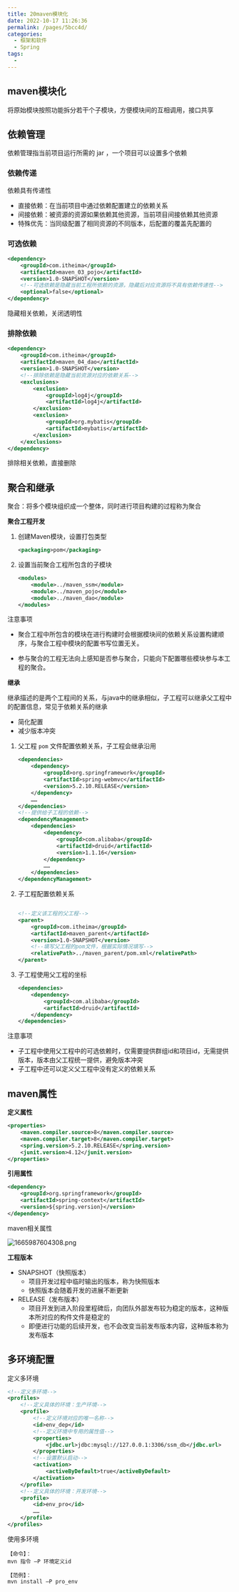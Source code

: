 ```yaml
---
title: 20maven模块化
date: 2022-10-17 11:26:36
permalink: /pages/5bcc4d/
categories:
  - 框架和软件
  - Spring
tags:
  - 
---
```

## maven模块化

将原始模块按照功能拆分若干个子模块，方便模块间的互相调用，接口共享

## 依赖管理

依赖管理指当前项目运行所需的 jar ，一个项目可以设置多个依赖

### 依赖传递

依赖具有传递性

- 直接依赖：在当前项目中通过依赖配置建立的依赖关系
- 间接依赖：被资源的资源如果依赖其他资源，当前项目间接依赖其他资源
- 特殊优先：当同级配置了相同资源的不同版本，后配置的覆盖先配置的

### 可选依赖

```xml
<dependency>
    <groupId>com.itheima</groupId>
    <artifactId>maven_03_pojo</artifactId>
    <version>1.0-SNAPSHOT</version>
    <!--可选依赖是隐藏当前工程所依赖的资源，隐藏后对应资源将不具有依赖传递性-->
    <optional>false</optional>
</dependency>
```

隐藏相关依赖，关闭透明性

### 排除依赖

```xml
<dependency>
    <groupId>com.itheima</groupId>
    <artifactId>maven_04_dao</artifactId>
    <version>1.0-SNAPSHOT</version>
    <!--排除依赖是隐藏当前资源对应的依赖关系-->
    <exclusions>
        <exclusion>
            <groupId>log4j</groupId>
            <artifactId>log4j</artifactId>
        </exclusion>
        <exclusion>
            <groupId>org.mybatis</groupId>
            <artifactId>mybatis</artifactId>
        </exclusion>
    </exclusions>
</dependency>
```

排除相关依赖，直接删除

## 聚合和继承

聚合：将多个模块组织成一个整体，同时进行项目构建的过程称为聚合

**聚合工程开发**

1. 创建Maven模块，设置打包类型

   ```xml
   <packaging>pom</packaging>
   ```

2. 设置当前聚合工程所包含的子模块

   ```xml
   <modules>
       <module>../maven_ssm</module>
       <module>../maven_pojo</module>
       <module>../maven_dao</module>
   </modules>
   ```

注意事项

- 聚合工程中所包含的模块在进行构建时会根据模块间的依赖关系设置构建顺序，与聚合工程中模块的配置书写位置无关。

- 参与聚合的工程无法向上感知是否参与聚合，只能向下配置哪些模块参与本工程的聚合。

**继承**

继承描述的是两个工程间的关系，与java中的继承相似，子工程可以继承父工程中的配置信息，常见于依赖关系的继承

- 简化配置
- 减少版本冲突

1. 父工程 `pom` 文件配置依赖关系，子工程会继承沿用

   ```xml
   <dependencies>
       <dependency>
           <groupId>org.springframework</groupId>
           <artifactId>spring-webmvc</artifactId>
           <version>5.2.10.RELEASE</version>
       </dependency>
       ……
   </dependencies>
   <!--提供给子工程的依赖-->
   <dependencyManagement>
       <dependencies>
           <dependency>
               <groupId>com.alibaba</groupId>
               <artifactId>druid</artifactId>
               <version>1.1.16</version>
           </dependency>
           ……
       </dependencies>
   </dependencyManagement>
   ```

2. 子工程配置依赖关系

   ```xml
   
   <!--定义该工程的父工程-->
   <parent>
       <groupId>com.itheima</groupId>
       <artifactId>maven_parent</artifactId>
       <version>1.0-SNAPSHOT</version>
       <!--填写父工程的pom文件，根据实际情况填写-->
       <relativePath>../maven_parent/pom.xml</relativePath>
   </parent>
   ```

3. 子工程使用父工程的坐标

   ```xml
   <dependencies>
       <dependency>
           <groupId>com.alibaba</groupId>
           <artifactId>druid</artifactId>
       </dependency>
   </dependencies>
   ```

注意事项

- 子工程中使用父工程中的可选依赖时，仅需要提供群组id和项目id，无需提供版本，版本由父工程统一提供，避免版本冲突
- 子工程中还可以定义父工程中没有定义的依赖关系

## maven属性

**定义属性**

```xml
<properties>
    <maven.compiler.source>8</maven.compiler.source>
    <maven.compiler.target>8</maven.compiler.target>
    <spring.version>5.2.10.RELEASE</spring.version>
    <junit.version>4.12</junit.version>
</properties>
```

**引用属性**

```xml
<dependency>
    <groupId>org.springframework</groupId>
    <artifactId>spring-context</artifactId>
    <version>${spring.version}</version>
</dependency>
```

maven相关属性

![1665987604308.png](http://img.yuadh.com/imgs/2022/10/17/1665987604308.png)

**工程版本**

- SNAPSHOT（快照版本）
  - 项目开发过程中临时输出的版本，称为快照版本
  - 快照版本会随着开发的进展不断更新
- RELEASE（发布版本）
  - 项目开发到进入阶段里程碑后，向团队外部发布较为稳定的版本，这种版本所对应的构件文件是稳定的
  - 即便进行功能的后续开发，也不会改变当前发布版本内容，这种版本称为发布版本

## 多环境配置

定义多环境

```xml
<!--定义多环境-->
<profiles>
    <!--定义具体的环境：生产环境-->
    <profile>
        <!--定义环境对应的唯一名称-->
        <id>env_dep</id>
        <!--定义环境中专用的属性值-->
        <properties>
            <jdbc.url>jdbc:mysql://127.0.0.1:3306/ssm_db</jdbc.url>
        </properties>
        <!--设置默认启动-->
        <activation>
            <activeByDefault>true</activeByDefault>
        </activation>
    </profile>
    <!--定义具体的环境：开发环境-->
    <profile>
        <id>env_pro</id>
        ……
    </profile>
</profiles>
```

使用多环境

```shell
【命令】：
mvn 指令 –P 环境定义id

【范例】：
mvn install –P pro_env
```























